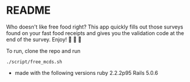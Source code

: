 # README

Who doesn't like free food right?
This app quickly fills out those surveys found on your fast food receipts
 and gives you the validation code at the end of the survey. Enjoy!  🍔 🍗 🍟

To run, clone the repo and run 
```
./script/free_mcds.sh
```

* made with the following versions
ruby 2.2.2p95
Rails 5.0.6
